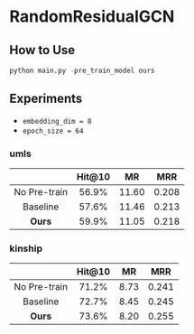 # RandomResidualGCN

## How to Use

```python
python main.py -pre_train_model ours
```

## Experiments

- `embedding_dim = 8`
- `epoch_size = 64`

### umls

||Hit@10|MR|MRR|
|:-:|:-:|:-:|:-:|
|No Pre-train|56.9%|11.60|0.208|
|Baseline|57.6%|11.46|0.213|
|**Ours**|59.9%|11.05|0.218|

### kinship

||Hit@10|MR|MRR|
|:-:|:-:|:-:|:-:|
|No Pre-train|71.2%|8.73|0.241|
|Baseline|72.7%|8.45|0.245|
|**Ours**|73.6%|8.20|0.255|
